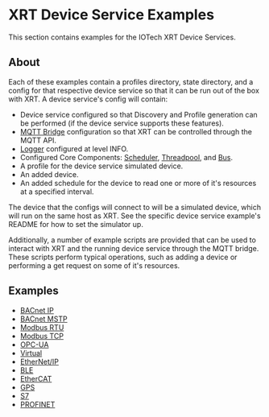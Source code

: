 # XRT Device Service Examples

This section contains examples for the IOTech XRT Device Services.

## About

Each of these examples contain a profiles directory, state directory, and a config for that respective device service so that it can be run out of the box with XRT. A device service's config will contain:
  
* Device service configured so that Discovery and Profile generation can be performed (if the device service supports these features).
* [MQTT Bridge](https://docs.iotechsys.com/edge-xrt20/bridge-components/mqtt-bridge-component.html) configuration so that XRT can be controlled through the MQTT API.
* [Logger](https://docs.iotechsys.com/edge-xrt20/core-components/logger-component.html)   configured at level INFO.
* Configured Core Components: [Scheduler](https://docs.iotechsys.com/edge-xrt20/core-components/scheduler-component.html), [Threadpool](hhttps://docs.iotechsys.com/edge-xrt20/core-components/threadpool-component.html), and [Bus](https://docs.iotechsys.com/edge-xrt20/core-components/bus-component.html).
* A profile for the device service simulated device.
* An added device.
* An added schedule for the device to read one or more of it's resources at a specified interval.

The device that the configs will connect to will be a simulated device, which will run on the same host as XRT. See the specific device service example's README for how to set the simulator up.

Additionally, a number of example scripts are provided that can be used to interact with XRT and the running device service through the MQTT bridge. These scripts perform typical operations, such as adding a device or performing a get request on some of it's resources.

## Examples

* [BACnet IP](bacnet-ip)
* [BACnet MSTP](bacnet-mstp)
* [Modbus RTU](modbus-rtu)
* [Modbus TCP](modbus-tcp)
* [OPC-UA](opc-ua)
* [Virtual](virtual)
* [EtherNet/IP](ethernet-ip)
* [BLE](ble)
* [EtherCAT](ethercat)
* [GPS](gps)
* [S7](s7)
* [PROFINET](profinet)
